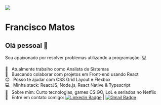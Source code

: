 <img width="auto" src="https://github.com/tgmarinho/tgmarinho/blob/master/banner.png">


# Francisco Matos

## Olá pessoal 👋
Sou apaixonado por resolver problemas utilizando a programação. :computer:

 :rocket:  &nbsp; Atualmente trabalho como Analista de Sistemas
 <br/> :purple_heart: &nbsp; Buscando colaborar com projetos em Front-end usando React
 <br/> :blush: &nbsp; Posso te ajudar com CSS Grid Layout e Flexbox
 <br/> :computer: &nbsp; Minha stack: ReactJS, Node.js, React Native & Typescript
 <br/> 💬  &nbsp; Sobre mim: Curto tecnologias, games CS:GO, LoL e seriados no Netflix
 <br/> :email: &nbsp; Entre em contato comigo: [![Linkedin Badge](hhttps://media-exp1.licdn.com/dms/image/C4E03AQEHwGqKAT6OAA/profile-displayphoto-shrink_200_200/0?e=1602115200&v=beta&t=PB6jdZXj_fTzxhILHvjnYn0FOpEl8yCc3MZ3ujXdZDI)](https://www.linkedin.com/in/franciscomatosjr/) 
| 
[![Gmail Badge](https://img.shields.io/badge/-junior.mg@gmail.com-c14438?style=flat-square&logo=Gmail&logoColor=white&link=mailto:junior.mg@gmail.com)](mailto:junior.mg@gmail.com)
